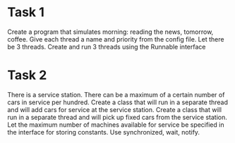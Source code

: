 # Task 1
Create a program that simulates morning: reading the news, tomorrow, coffee.
Give each thread a name and priority from the config file.
Let there be 3 threads.
Create and run 3 threads using the Runnable interface

# Task 2
There is a service station. There can be a maximum of a certain number of cars in service per hundred.
Create a class that will run in a separate thread and will add cars for service at the service station.
Create a class that will run in a separate thread and will pick up fixed cars from the service station.
Let the maximum number of machines available for service be specified in the interface for storing constants.
Use synchronized, wait, notify.
